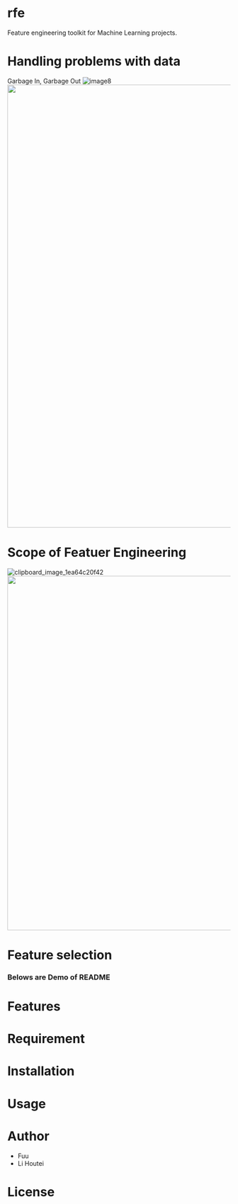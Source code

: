 # rfe
Feature engineering toolkit for Machine Learning projects.

# Handling problems with data
Garbage In, Garbage Out
![image8](https://user-images.githubusercontent.com/78530659/137845348-d07e57f5-8cd3-4f47-9fbb-fde6291d8519.png)
<img src="https://user-images.githubusercontent.com/78530659/137845348-d07e57f5-8cd3-4f47-9fbb-fde6291d8519.png" width="1000">

# Scope of Featuer Engineering
![clipboard_image_1ea64c20f42](https://user-images.githubusercontent.com/78530659/137846338-fe324a84-e37b-4563-8541-e9b23e15f031.png)
<img src="https://user-images.githubusercontent.com/78530659/137846338-fe324a84-e37b-4563-8541-e9b23e15f031.png" width="800">

# Feature selection




### Belows are Demo of README


# Features

# Requirement


# Installation


# Usage


# Author

* Fuu
* Li Houtei

# License

